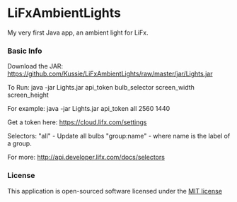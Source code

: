 # LiFxAmbientLights

My very first Java app, an ambient light for LiFx.

### Basic Info

Download the JAR:
https://github.com/Kussie/LiFxAmbientLights/raw/master/jar/Lights.jar


To Run:
java -jar Lights.jar api_token bulb_selector screen_width screen_height

For example:
java -jar Lights.jar api_token all 2560 1440

Get a token here:
https://cloud.lifx.com/settings

Selectors:
"all" - Update all bulbs
"group:name" - where name is the label of a group.

For more: http://api.developer.lifx.com/docs/selectors


### License

This application is open-sourced software licensed under the [MIT license](http://opensource.org/licenses/MIT)